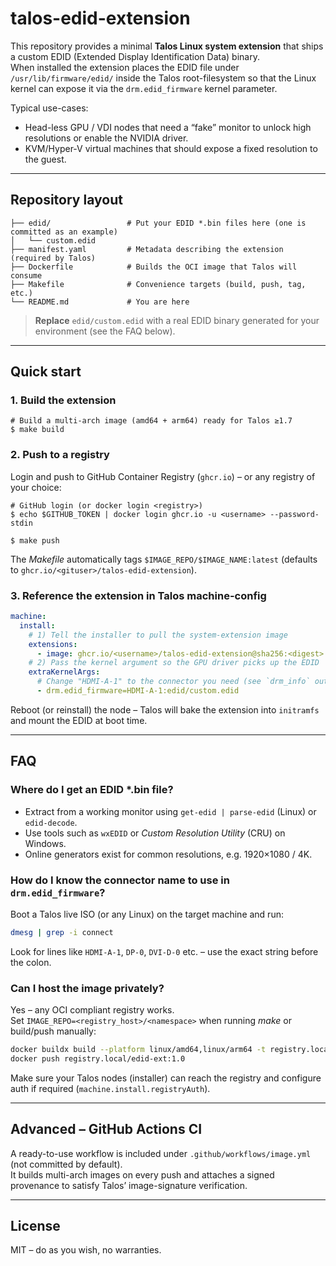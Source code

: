 # talos-edid-extension

This repository provides a minimal **Talos Linux system extension** that ships a custom EDID (Extended Display Identification Data) binary.  
When installed the extension places the EDID file under `/usr/lib/firmware/edid/` inside the Talos root-filesystem so that the Linux kernel can expose it via the `drm.edid_firmware` kernel parameter.

Typical use-cases:
* Head-less GPU / VDI nodes that need a “fake” monitor to unlock high resolutions or enable the NVIDIA driver.
* KVM/Hyper-V virtual machines that should expose a fixed resolution to the guest.

---
## Repository layout

```
├── edid/                 # Put your EDID *.bin files here (one is committed as an example)
│   └── custom.edid
├── manifest.yaml         # Metadata describing the extension (required by Talos)
├── Dockerfile            # Builds the OCI image that Talos will consume
├── Makefile              # Convenience targets (build, push, tag, etc.)
└── README.md             # You are here
```

> **Replace** `edid/custom.edid` with a real EDID binary generated for your environment (see the FAQ below).

---
## Quick start

### 1.  Build the extension

```
# Build a multi-arch image (amd64 + arm64) ready for Talos ≥1.7
$ make build
```

### 2.  Push to a registry

Login and push to GitHub Container Registry (`ghcr.io`) – or any registry of your choice:

```
# GitHub login (or docker login <registry>)
$ echo $GITHUB_TOKEN | docker login ghcr.io -u <username> --password-stdin

$ make push
```

The *Makefile* automatically tags `$IMAGE_REPO/$IMAGE_NAME:latest` (defaults to `ghcr.io/<gituser>/talos-edid-extension`).

### 3.  Reference the extension in Talos machine-config

```yaml
machine:
  install:
    # 1) Tell the installer to pull the system-extension image
    extensions:
      - image: ghcr.io/<username>/talos-edid-extension@sha256:<digest>
    # 2) Pass the kernel argument so the GPU driver picks up the EDID
    extraKernelArgs:
      # Change "HDMI-A-1" to the connector you need (see `drm_info` output)
      - drm.edid_firmware=HDMI-A-1:edid/custom.edid
```

Reboot (or reinstall) the node – Talos will bake the extension into `initramfs` and mount the EDID at boot time.

---
## FAQ

### Where do I get an EDID *.bin file?

*   Extract from a working monitor using `get-edid | parse-edid` (Linux) or `edid-decode`.
*   Use tools such as `wxEDID` or *Custom Resolution Utility* (CRU) on Windows.
*   Online generators exist for common resolutions, e.g. 1920×1080 / 4K.

### How do I know the connector name to use in `drm.edid_firmware`?

Boot a Talos live ISO (or any Linux) on the target machine and run:

```bash
dmesg | grep -i connect
```

Look for lines like `HDMI-A-1`, `DP-0`, `DVI-D-0` etc. – use the exact string before the colon.

### Can I host the image privately?

Yes – any OCI compliant registry works.  
Set `IMAGE_REPO=<registry_host>/<namespace>` when running *make* or build/push manually:

```bash
docker buildx build --platform linux/amd64,linux/arm64 -t registry.local/edid-ext:1.0 .
docker push registry.local/edid-ext:1.0
```

Make sure your Talos nodes (installer) can reach the registry and configure auth if required (`machine.install.registryAuth`).

---
## Advanced – GitHub Actions CI

A ready-to-use workflow is included under `.github/workflows/image.yml` (not committed by default).  
It builds multi-arch images on every push and attaches a signed provenance to satisfy Talos’ image-signature verification.

---
## License

MIT – do as you wish, no warranties.